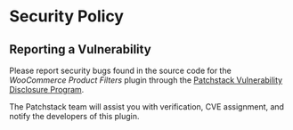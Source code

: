# Security Policy

## Reporting a Vulnerability

Please report security bugs found in the source code for the *WooCommerce Product Filters* plugin through the [Patchstack Vulnerability Disclosure Program](https://patchstack.com/database/vdp/woocommerce-product-filters). 

The Patchstack team will assist you with verification, CVE assignment, and notify the developers of this plugin.
